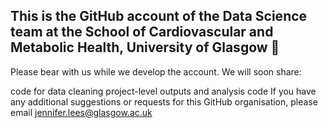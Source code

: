 ## This is the GitHub account of the Data Science team at the School of Cardiovascular and Metabolic Health, University of Glasgow 👋

Please bear with us while we develop the account. We will soon share:

code for data cleaning
project-level outputs and analysis code
If you have any additional suggestions or requests for this GitHub organisation, please email jennifer.lees@glasgow.ac.uk
